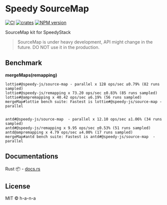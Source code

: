 <h1>Speedy SourceMap</h1>


<p>
<a href="https://github.com/speedy-js/source-map/actions/workflows/CI.yaml"><img src="https://github.com/speedy-js/source-map/actions/workflows/CI.yaml/badge.svg" alt="CI"></a>
<a href="https://crates.io/crates/speedy_sourcemap"><img src="https://img.shields.io/crates/v/speedy_sourcemap.svg?label=crates" alt="crates"></a>
<a href="https://www.npmjs.com/package/@speedy-js/source-map"><img src="https://img.shields.io/npm/v/@speedy-js/source-map?color=666&amp;label=NPM" alt="NPM version"></a>
</p>

SourceMap kit for SpeedyStack

> SourceMap is under heavy development, API might change in the future. DO NOT use it in the production.

## Benchmark

**mergeMaps(remapping)**
```
lottie#@speedy-js/source-map - parallel x 128 ops/sec ±0.79% (82 runs sampled)
lottie#@speedy-js/remapping x 73.20 ops/sec ±0.83% (85 runs sampled)
lottie#@ampremapping x 40.42 ops/sec ±6.19% (56 runs sampled)
mergeMap#lottie bench suite: Fastest is lottie#@speedy-js/source-map - parallel


antd#@speedy-js/source-map  - parallel x 12.10 ops/sec ±1.06% (34 runs sampled)
antd#@speedy-js/remapping x 9.95 ops/sec ±0.53% (51 runs sampled)
antd@ampremapping x 4.79 ops/sec ±4.00% (17 runs sampled)
mergeMap#antd bench suite: Fastest is antd#@speedy-js/source-map  - parallel
```

## Documentations

Rust 📦 - [docs.rs](https://docs.rs/speedy_sourcemap)


## License

MIT © h-a-n-a
